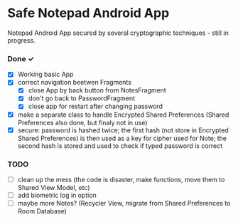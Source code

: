 # Safe Notepad Android App

Notepad Android App secured by several cryptographic techniques - still in progress.

### Done ✓

- [x] Working basic App  
- [x] correct navigation beetwen Fragments
  - [x] close App by back button from NotesFragment
  - [x] don't go back to PasswordFragment
  - [x] close app for restart after changing password
- [x] make a separate class to handle Encrypted Shared Preferences (Shared Preferences also done, but finaly not in use)
- [x] secure: password is hashed twice; the first hash (not store in Encrypted Shared Preferences) is then used as a key for cipher used for Note; the second hash is stored and used to check if typed password is correct

### TODO
- [ ] clean up the mess (the code is disaster, make functions, move them to Shared View Model, etc)
- [ ] add biometric log in option
- [ ] maybe more Notes? (Recycler View, migrate from Shared Preferences to Room Database)
